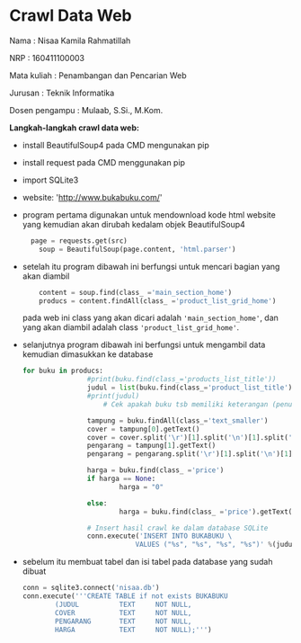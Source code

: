# Crawl Data Web

Nama : Nisaa Kamila Rahmatillah

NRP : 160411100003

Mata kuliah : Penambangan dan Pencarian Web 

Jurusan : Teknik Informatika

Dosen pengampu : Mulaab, S.Si., M.Kom.



**Langkah-langkah crawl data web:**

- install BeautifulSoup4 pada CMD mengunakan pip

- install request pada CMD menggunakan pip

- import SQLite3 

- website: 'http://www.bukabuku.com/'

- program pertama digunakan untuk mendownload kode html website yang kemudian akan  dirubah kedalam objek BeautifulSoup4

  ```python
  	page = requests.get(src)
      soup = BeautifulSoup(page.content, 'html.parser')
  ```



- setelah itu program dibawah ini berfungsi untuk mencari bagian yang akan diambil 

  ```python
      content = soup.find(class_ ='main_section_home')
      producs = content.findAll(class_ ='product_list_grid_home')
  
  ```

  pada web ini class yang akan dicari  adalah `'main_section_home'`, dan yang akan diambil adalah class `'product_list_grid_home'`. 



- selanjutnya program dibawah ini berfungsi untuk mengambil data kemudian dimasukkan ke database

  ```python
  for buku in producs:
                  #print(buku.find(class_='products_list_title'))
                  judul = list(buku.find(class_='product_list_title'))[1].getText()
                  #print(judul)
                      # Cek apakah buku tsb memiliki keterangan (penulis, kategori) atau tidak, 
  
                  tampung = buku.findAll(class_='text_smaller')
                  cover = tampung[0].getText()
                  cover = cover.split('\r')[1].split('\n')[1].split('\t')[4]
                  pengarang = tampung[1].getText()
                  pengarang = pengarang.split('\r')[1].split('\n')[1].split('\t')[4]
  
                  harga = buku.find(class_ ='price')
                  if harga == None:
                          harga = "0"
  
                  else:
                          harga = buku.find(class_ ='price').getText()
  
                  # Insert hasil crawl ke dalam database SQLite
                  conn.execute('INSERT INTO BUKABUKU \
                              VALUES ("%s", "%s", "%s", "%s")' %(judul, cover, pengarang, harga));
  ```

  

- sebelum itu membuat tabel dan isi tabel pada database yang sudah dibuat

  ```python
  conn = sqlite3.connect('nisaa.db')
  conn.execute('''CREATE TABLE if not exists BUKABUKU
          (JUDUL          TEXT     NOT NULL,
          COVER           TEXT     NOT NULL,
          PENGARANG       TEXT     NOT NULL,
          HARGA           TEXT     NOT NULL);''')
  ```

  
